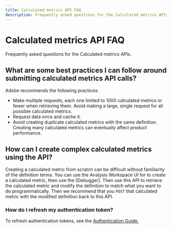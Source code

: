 ```yaml
---
title: Calculated metrics API FAQ
description: Frequently asked questions for the Calculated metrics APIs.
---
```


# Calculated metrics API FAQ

Frequently asked questions for the Calculated metrics APIs.

## What are some best practices I can follow around submitting calculated metrics API calls?

Adobe recommends the following practices:

* Make multiple requests, each one limited to 1000 calculated metrics or fewer when retrieving them. Avoid making a large, single request for all possible calculated metrics.
* Request data once and cache it.
* Avoid creating duplicate calculated metrics with the same definition. Creating many calculated metrics can eventually affect product performance.

## How can I create complex calculated metrics using the API?

Creating a calculated metric from scratch can be difficult without familiarity of the definition terms. You can use the Analysis Workspace UI for to create a calculated metric, then use the [Debugger]. Then use this API to retrieve the calculated metric and modify the definition to match what you want to do programmatically. Then we recommend that you `POST` that calculated metric with the modified definition back to this API.

### How do I refresh my authentication token? 

To refresh authentication tokens, see the [Authentication Guide.](https://developer.adobe.com/developer-console/docs/guides/authentication/UserAuthentication/IMS/#refreshing-access-tokens)
